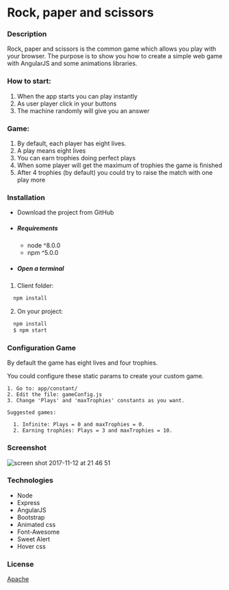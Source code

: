 # Rock, paper and scissors

### Description
Rock, paper and scissors is the common game which allows you play with your browser. The purpose is to show you how to create a simple web game with AngularJS and some animations libraries.

### How to start:
  1. When the app starts you can play instantly
  2. As user player click in your buttons
  3. The machine randomly will give you an answer

### Game:
  1. By default, each player has eight lives.
  2. A play means eight lives
  3. You can earn trophies doing perfect plays
  4. When some player will get the maximum of trophies the game is finished
  5. After 4 trophies (by default) you could try to raise the match with one play more

### Installation

  * Download the project from GitHub

  - ##### Requirements
    - node ^8.0.0
    - npm ^5.0.0

  - ##### Open a terminal

  1. Client folder:
  ```sh
    npm install
  ```

  2. On your project:
  ```sh
    npm install
    $ npm start
  ```

### Configuration Game
  By default the game has eight lives and four trophies.

  You could configure these static params to create your custom game.

    1. Go to: app/constant/
    2. Edit the file: gameConfig.js
    3. Change 'Plays' and 'maxTrophies' constants as you want.

    Suggested games:

      1. Infinite: Plays = 0 and maxTrophies = 0.
      2. Earning trophies: Plays = 3 and maxTrophies = 10.

### Screenshot
![screen shot 2017-11-12 at 21 46 51](https://user-images.githubusercontent.com/25980900/32703255-4e2abab4-c7f3-11e7-8c0c-021664003a5c.png)

### Technologies
  - Node
  - Express
  - AngularJS
  - Bootstrap
  - Animated css
  - Font-Awesome
  - Sweet Alert
  - Hover css


### License

 [Apache](http://www.apache.org/licenses/LICENSE-2.0)
